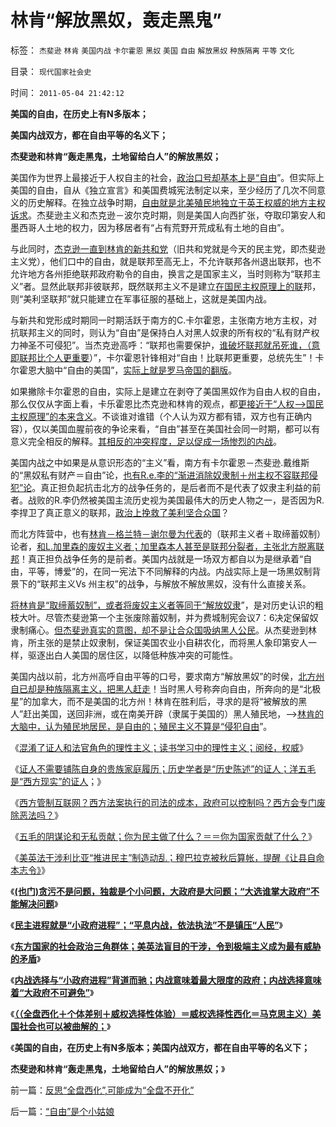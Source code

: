 # 林肯“解放黑奴，轰走黑鬼”

标签： `杰斐逊` `林肯` `美国内战` `卡尔霍恩` `黑奴` `美国` `自由` `解放黑奴` `种族隔离` `平等` `文化` 

目录： `现代国家社会史`

时间： `2011-05-04 21:42:12`

**美国的自由，在历史上有N多版本；**

**美国内战双方，都在自由平等的名义下；**

**杰斐逊和林肯“轰走黑鬼，土地留给白人”的解放黑奴；**

美国作为世界上最接近于人权自主的社会，[政治口号却基本上是“自由](../../../2011/4/20/伟大的杰斐逊最伟大的贡献.md)”。但实际上美国的自由，自从《独立宣言》和美国费城宪法制定以来，至少经历了几次不同意义的历史解释。在独立战争时期，[自由就是北美殖民地独立于英王权威的地方主权诉求](../../../2011/4/19/麦迪逊杰菲逊缔造真正的宗教信仰自由.md)。杰斐逊主义和杰克逊－波尔克时期，则是美国人向西扩张，夺取印第安人和墨西哥人土地的权力，因为移居者有“占有荒野开荒成私有土地的自由”。

与此同时，[杰克逊一直到林肯的新共和党](../../../2011/4/2/国际法不相信眼泪，主权无弱者.md)（旧共和党就是今天的民主党，即杰斐逊主义党），他们口中的自由，就是联邦至高无上，不允许联邦各州退出联邦，也不允许地方各州拒绝联邦政府勒令的自由，换言之是国家主义，当时则称为“联邦主义”者。显然此联邦非彼联邦，既然联邦主义不是建立[在国民主权原理上的联](../../../2011/4/2/国民主权原理就是稳定的统一.md)邦，则“美利坚联邦”就只能建立在军事征服的基础上，这就是美国内战。

与新共和党形成时期同一时期活跃于南方的C.卡尔霍恩，主张南方地方主权，对抗联邦主义的同时，则认为“自由”是保持白人对黑人奴隶的所有权的“私有财产权力神圣不可侵犯”。当杰克逊高呼：“联邦也需要保护，[谁破坏联邦就吊死谁，（意即联邦比个人更重要](../../../2011/4/24/法律的根本是宪法不是公德.md)）”，卡尔霍恩针锋相对“自由！比联邦更重要，总统先生”！卡尔霍恩大脑中“自由的美国”，[实际上就是罗马帝国的翻版](../../../2011/3/17/为什么美国没有重蹈罗马帝国覆辙？.md)。

如果撇除卡尔霍恩的自由，实际上是建立在剥夺了美国黑奴作为自由人权的自由，那么仅仅从字面上看，卡乐霍恩比杰克逊和林肯的观点，都[更接近于“人权——>国民主权原理”的本来含义](../../../2011/4/16/国民主权原理限制内战的干预原则.md)。不谈谁对谁错（个人认为双方都有错，双方也有正确内容），仅以美国血腥前夜的争论来看，“自由”甚至在美国社会同一时期，都可以有意义完全相反的解释。[其相反的冲突程度，足以促成一场惨烈的内战](../../../2011/4/23/法治弥合社会；人治制造分裂.md)。

美国内战之中如果是从意识形态的“主义”看，南方有卡尔霍恩－杰斐逊.戴维斯的“黑奴私有财产＝自由”论，[也有R.e.李的“渐进消除奴隶制＋州主权不容联邦侵犯”论](../../../2011/3/21/非法无正义！众神与将军！.md)。真正担负起抗击北方的战争任务的，是后者而不是代表了奴隶主利益的前者。战败的R.李仍然被美国主流历史视为美国最伟大的历史人物之一，是否因为R.李捍卫了真正意义的联邦，[政治上挽救了美利坚合众国](../../../2011/4/20/ComosFederal重温费城立宪会议.md)？

而北方阵营中，也有[林肯－格兰特－谢尔曼为代表](../../../2011/3/30/人道主义“政治正确”和不正确的殖民主义.md)的（联邦主义者＋取缔蓄奴制）论者，[和L.加里森的废奴主义者；加里森本人甚至是联邦分裂者，主张北方脱离联邦](../../../2011/3/29/美国奴隶制和南北战争.md)！真正担负战争任务的是前者。美国内战就是一场双方都自以为是继承着“自由，平等，博爱”的，在同一宪法下不同解释的内战。内战实际上是一场黑奴制背景下的“联邦主义Vs 州主权”的战争，与解放不解放黑奴，没有什么直接关系。

[将林肯是“取缔蓄奴制”，或者将废奴主义者等同于“解放奴隶](../../../2011/3/22/先进的美式民主和美国输出的愚昧.md)”，是对历史认识的粗枝大叶。尽管杰斐逊第一个主张废除蓄奴制，并为费城制宪会议7：6决定保留奴隶制痛心。[但杰斐逊真实的意图，却不是让合众国吸纳黑人公民](../../../2011/4/20/伟大的杰斐逊最伟大的贡献.md)。从杰斐逊到林肯，所主张的是禁止奴隶制，保证美国农业小自耕农化，而将黑人象印第安人一样，驱逐出白人美国的居住区，以降低种族冲突的可能性。

美国内战以前，北方州高呼自由平等的口号，要求南方“解放黑奴”的时侯，[北方州自已却是种族隔离主义，把黑人赶走](../../../2010/2/1/入户大城市的诀窍和美国严厉的户籍制度.md)！当时黑人号称奔向自由，所奔向的是“北极星”的加拿大，而不是美国的北方州！林肯在胜利后，寻求的是将“被解放的黑人”赶出美国，送回非洲，或在南美开辟（隶属于美国的）黑人殖民地，——>[林肯的大脑中，认为殖民地居民，是自由的；殖民主义不算是“侵犯自由](../../../2011/4/2/国民主权原理维系了世界和平.md)”。

《[混淆了证人和法官角色的理性主义；读书学习中的理性主义；阅经，权威](../../../2011/4/25/混淆了证人和法官角色的理性主义.md)》

《[证人不需要铺陈自身的贵族家庭履历；历史学者是“历史陈述”的证人；洋五毛是“西方现实”的证人](../../../2011/4/27/理性主义者自爆隐私的权威性.md)；》

《[西方管制互联网？西方法案执行的司法的成本，政府可以控制吗？西方会专门废除恶法吗？](../../../2011/4/27/我国记者论证西方严厉管制互联网.md)》

《[五毛的阴谋论和无私贡献；你为民主做了什么？＝＝你为国家贡献了什么？](../../../2011/4/27/五毛的阴谋论的贡献.md)》

《[美英法干涉利比亚“推进民主”制造动乱；穆巴拉克被秋后算帐，提醒《让县自命本志令》](../../../2011/4/30/穆巴拉克可能是埃及最伟大的人.md)》

《[**(也门)贪污不是问题，独裁是个小问题，大政府是大问题；“大选谁掌大政府”不能解决问题**](../../../2011/4/30/贪污不是问题，独裁是小问题;(谈也门).md)》

《[**民主进程就是“小政府进程”；“平息内战，依法执法”不是镇压“人民”**](http://hi.baidu.com/darthchn/blog/item/bd2452f945865518d8f9fd27.html)》

《[**东方国家的社会政治三角群体；美英法盲目的干涉，令到极端主义成为最有威胁的矛盾**](../../../2011/5/3/美英法盲目干涉扶植了极端主义.md)》

《[**内战选择与“小政府进程”背道而驰；内战意味着最大限度的政府；内战选择意味着“大政府不可避免”**](../../../2011/5/3/内战将与“小政府进程”背道而驰.md)》

《[**（（全盘西化＋个体差别＋威权选择性体验）＝威权选择性西化＝马克思主义）美国社会也可以被曲解的；**](../../../2011/5/4/反思“全盘西化”,可能成为“全盘不开化”.md)》

《**美国的自由，在历史上有N多版本；美国内战双方，都在自由平等的名义下；**

**杰斐逊和林肯“轰走黑鬼，土地留给白人”的解放黑奴；**》



前一篇：[反思“全盘西化”,可能成为“全盘不开化”](../../../2011/5/4/反思“全盘西化”,可能成为“全盘不开化”.md)

后一篇：[“自由”是个小姑娘](../../../2011/5/4/“自由”是个小姑娘.md)